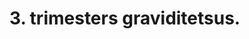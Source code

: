 # 3. trimesters graviditetsus.


<!-- #anki/tag/med/Gynecology #anki/deck/Medicine #anki/tag/med/GP -->

<!-- {BearID:01E0BA5C-D109-4043-B22D-68B89FA351A7-97624-0000AD1FB9446D7C} -->
